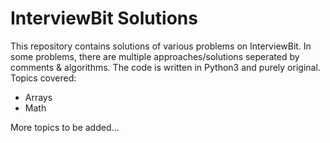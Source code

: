 # InterviewBit Solutions
This repository contains solutions of various problems on InterviewBit. In some problems, there are multiple approaches/solutions seperated by comments & algorithms. The code is written in Python3 and purely original. <br/>
Topics covered: <br/>
- Arrays 
- Math
<!-- - Binary Search
- Strings
- Bit Manipulation
- Two Pointers
- Linked Lists
- Stack and Queues 
- Backtracking
- Hashing
- Heaps and Maps
- Tree
- Dynamic Programming
- Greedy Method --->

More topics to be added... 
